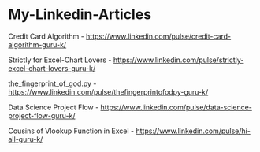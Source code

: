 # My-Linkedin-Articles

Credit Card Algorithm - https://www.linkedin.com/pulse/credit-card-algorithm-guru-k/

Strictly for Excel-Chart Lovers - https://www.linkedin.com/pulse/strictly-excel-chart-lovers-guru-k/

the_fingerprint_of_god.py - https://www.linkedin.com/pulse/thefingerprintofodpy-guru-k/

Data Science Project Flow - https://www.linkedin.com/pulse/data-science-project-flow-guru-k/

Cousins of Vlookup Function in Excel - https://www.linkedin.com/pulse/hi-all-guru-k/
